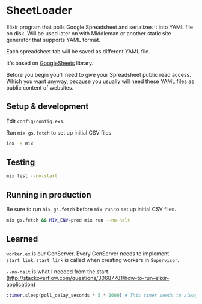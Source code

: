 # SheetLoader

Elixir program that polls Google Spreadsheet and serializes it into YAML file on disk.
Will be used later on with Middleman or another static site generator that supports YAML format.

Each spreadsheet tab will be saved as different YAML file.

It's based on [GoogleSheets](https://github.com/GrandCru/GoogleSheets) library.

Before you begin you'll need to give your Spreadsheet public read access. Which you want anyway, because you usually
will need these YAML files as public content of websites.

## Setup & development

Edit `config/config.exs`.

Run `mix gs.fetch` to set up initial CSV files.

```sh
iex -S mix
```

## Testing

```sh
mix test --no-start
```

## Running in production

Be sure to run `mix gs.fetch` before `mix run` to set up initial CSV files.

```sh
mix gs.fetch && MIX_ENV=prod mix run --no-halt
```

## Learned

`worker.ex` is our GenServer. Every GenServer needs to implement `start_link`. `start_link` is called when creating
workers in `Supervisor`.

`--no-halt` is what I needed from the start. (http://stackoverflow.com/questions/30687781/how-to-run-elixir-application)

```elixir
:timer.sleep(poll_delay_seconds * 5 * 1000) # This timer needs to always be more than poll_delay_seconds
```
